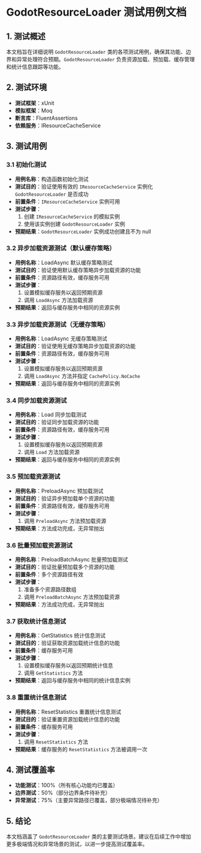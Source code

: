 # GodotResourceLoader 测试用例文档

## 1. 测试概述

本文档旨在详细说明 `GodotResourceLoader` 类的各项测试用例，确保其功能、边界和异常处理符合预期。`GodotResourceLoader` 负责资源加载、预加载、缓存管理和统计信息跟踪等功能。

## 2. 测试环境

- **测试框架**：xUnit
- **模拟框架**：Moq
- **断言库**：FluentAssertions
- **依赖服务**：IResourceCacheService

## 3. 测试用例

### 3.1 初始化测试

- **用例名称**：构造函数初始化测试
- **测试目的**：验证使用有效的 `IResourceCacheService` 实例化 `GodotResourceLoader` 是否成功
- **前置条件**：`IResourceCacheService` 实例可用
- **测试步骤**：
  1. 创建 `IResourceCacheService` 的模拟实例
  2. 使用该实例创建 `GodotResourceLoader` 实例
- **预期结果**：`GodotResourceLoader` 实例成功创建且不为 null

### 3.2 异步加载资源测试（默认缓存策略）

- **用例名称**：LoadAsync 默认缓存策略测试
- **测试目的**：验证使用默认缓存策略异步加载资源的功能
- **前置条件**：资源路径有效，缓存服务可用
- **测试步骤**：
  1. 设置模拟缓存服务以返回预期资源
  2. 调用 `LoadAsync` 方法加载资源
- **预期结果**：返回与缓存服务中相同的资源实例

### 3.3 异步加载资源测试（无缓存策略）

- **用例名称**：LoadAsync 无缓存策略测试
- **测试目的**：验证使用无缓存策略异步加载资源的功能
- **前置条件**：资源路径有效，缓存服务可用
- **测试步骤**：
  1. 设置模拟缓存服务以返回预期资源
  2. 调用 `LoadAsync` 方法并指定 `CachePolicy.NoCache`
- **预期结果**：返回与缓存服务中相同的资源实例

### 3.4 同步加载资源测试

- **用例名称**：Load 同步加载测试
- **测试目的**：验证同步加载资源的功能
- **前置条件**：资源路径有效，缓存服务可用
- **测试步骤**：
  1. 设置模拟缓存服务以返回预期资源
  2. 调用 `Load` 方法加载资源
- **预期结果**：返回与缓存服务中相同的资源实例

### 3.5 预加载资源测试

- **用例名称**：PreloadAsync 预加载测试
- **测试目的**：验证异步预加载单个资源的功能
- **前置条件**：资源路径有效，缓存服务可用
- **测试步骤**：
  1. 调用 `PreloadAsync` 方法预加载资源
- **预期结果**：方法成功完成，无异常抛出

### 3.6 批量预加载资源测试

- **用例名称**：PreloadBatchAsync 批量预加载测试
- **测试目的**：验证批量预加载多个资源的功能
- **前置条件**：多个资源路径有效
- **测试步骤**：
  1. 准备多个资源路径数组
  2. 调用 `PreloadBatchAsync` 方法预加载资源
- **预期结果**：方法成功完成，无异常抛出

### 3.7 获取统计信息测试

- **用例名称**：GetStatistics 统计信息测试
- **测试目的**：验证获取资源加载统计信息的功能
- **前置条件**：缓存服务可用
- **测试步骤**：
  1. 设置模拟缓存服务以返回预期统计信息
  2. 调用 `GetStatistics` 方法
- **预期结果**：返回与缓存服务中相同的统计信息实例

### 3.8 重置统计信息测试

- **用例名称**：ResetStatistics 重置统计信息测试
- **测试目的**：验证重置资源加载统计信息的功能
- **前置条件**：缓存服务可用
- **测试步骤**：
  1. 调用 `ResetStatistics` 方法
- **预期结果**：缓存服务的 `ResetStatistics` 方法被调用一次

## 4. 测试覆盖率

- **功能测试**：100%（所有核心功能均已覆盖）
- **边界测试**：50%（部分边界条件待补充）
- **异常测试**：75%（主要异常路径已覆盖，部分极端情况待补充）

## 5. 结论

本文档涵盖了 `GodotResourceLoader` 类的主要测试场景。建议在后续工作中增加更多极端情况和异常场景的测试，以进一步提高测试覆盖率。